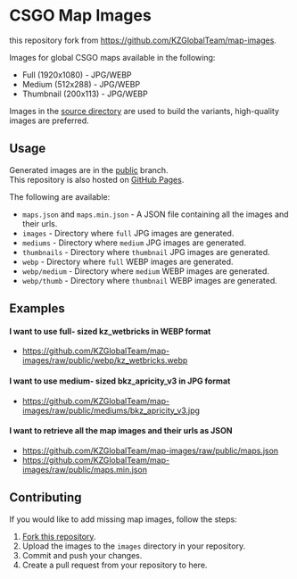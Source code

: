 # CSGO Map Images

this repository fork from https://github.com/KZGlobalTeam/map-images.

Images for global CSGO maps available in the following:
- Full (1920x1080) - JPG/WEBP
- Medium (512x288) - JPG/WEBP
- Thumbnail (200x113) - JPG/WEBP

Images in the [source directory](./images) are used to build the variants, high-quality images are preferred.

## Usage

Generated images are in the [public](https://github.com/KZGlobalTeam/map-images/tree/public) branch.  
This repository is also hosted on [GitHub Pages](https://kzglobalteam.github.io/map-images/).

The following are available:
- `maps.json` and `maps.min.json` - A JSON file containing all the images and their urls.
- `images` - Directory where `full` JPG images are generated.
- `mediums` - Directory where `medium` JPG images are generated.
- `thumbnails` - Directory where `thumbnail` JPG images are generated.
- `webp` - Directory where `full` WEBP images are generated.
- `webp/medium` - Directory where `medium` WEBP images are generated.
- `webp/thumb` - Directory where `thumbnail` WEBP images are generated.

## Examples

#### I want to use full- sized kz_wetbricks in WEBP format
- https://github.com/KZGlobalTeam/map-images/raw/public/webp/kz_wetbricks.webp

#### I want to use medium- sized bkz_apricity_v3 in JPG format
- https://github.com/KZGlobalTeam/map-images/raw/public/mediums/bkz_apricity_v3.jpg

#### I want to retrieve all the map images and their urls as JSON
- https://github.com/KZGlobalTeam/map-images/raw/public/maps.json
- https://github.com/KZGlobalTeam/map-images/raw/public/maps.min.json

## Contributing
If you would like to add missing map images, follow the steps:
1. [Fork this repository](https://github.com/KZGlobalTeam/map-images/fork).
2. Upload the images to the `images` directory in your repository.
3. Commit and push your changes.
4. Create a pull request from your repository to here.
